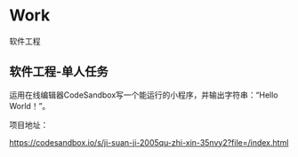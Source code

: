 # Work
软件工程
## 软件工程-单人任务
运用在线编辑器CodeSandbox写一个能运行的小程序，并输出字符串：“Hello World！”。

项目地址：

https://codesandbox.io/s/ji-suan-ji-2005qu-zhi-xin-35nvy2?file=/index.html
